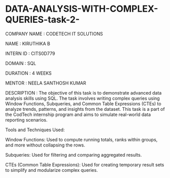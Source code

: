 # DATA-ANALYSIS-WITH-COMPLEX-QUERIES-task-2-

COMPANY NAME : CODETECH IT SOLUTIONS

NAME : KIRUTHIKA B 

INTERN ID : CITS0D779  

DOMAIN : SQL

DURATION : 4 WEEKS

MENTOR : NEELA SANTHOSH KUMAR

DESCRIPTION :
The objective of this task is to demonstrate advanced data analysis skills using SQL. The task involves writing complex queries using Window Functions, Subqueries, and Common Table Expressions (CTEs) to analyze trends, patterns, and insights from the dataset. This task is a part of the CodTech internship program and aims to simulate real-world data reporting scenarios.

Tools and Techniques Used:

Window Functions: Used to compute running totals, ranks within groups, and more without collapsing the rows.

Subqueries: Used for filtering and comparing aggregated results.

CTEs (Common Table Expressions): Used for creating temporary result sets to simplify and modularize complex queries.


     
